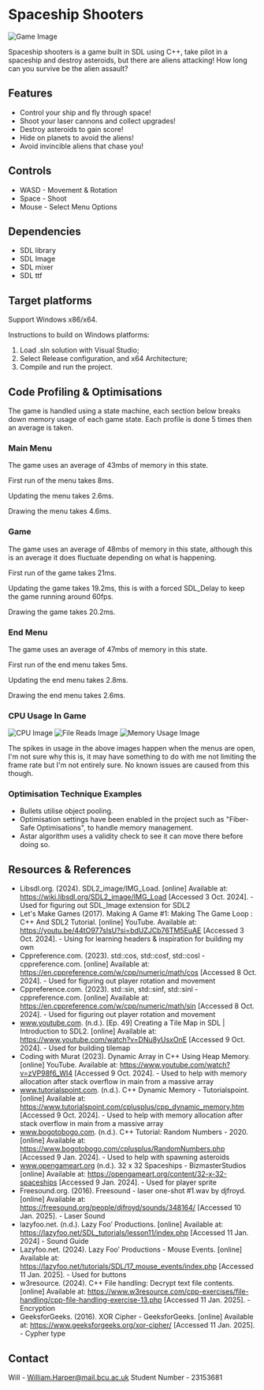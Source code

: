 #  Spaceship Shooters
![Game Image](GithubImages/GameImage.png)

Spaceship shooters is a game built in SDL using C++, take pilot in a spaceship and destroy asteroids, but there are aliens attacking!
How long can you survive be the alien assault?

## Features
* Control your ship and fly through space!
* Shoot your laser cannons and collect upgrades!
* Destroy asteroids to gain score!
* Hide on planets to avoid the aliens!
* Avoid invincible aliens that chase you!

## Controls
* ​WASD - Movement & Rotation
* Space - Shoot
* Mouse - Select Menu Options

## Dependencies
* SDL library
* SDL Image
* SDL mixer
* SDL ttf

## Target platforms
Support Windows x86/x64.

Instructions to build on Windows platforms:
1) Load .sln solution with Visual Studio;
2) Select Release configuration, and x64 Architecture;
3) Compile and run the project.

## Code Profiling & Optimisations
The game is handled using a state machine, each section below breaks down memory usage of each game state. Each profile is done 5 times then an average is taken.

### Main Menu
The game uses an average of 43mbs of memory in this state.

First run of the menu takes 8ms.

Updating the menu takes 2.6ms.

Drawing the menu takes 4.6ms.

### Game
The game uses an average of 48mbs of memory in this state, although this is an average it does fluctuate depending on what is happening.

First run of the game takes 21ms.

Updating the game takes 19.2ms, this is with a forced SDL_Delay to keep the game running around 60fps.

Drawing the game takes 20.2ms.

### End Menu
The game uses an average of 47mbs of memory in this state.

First run of the end menu takes 5ms.

Updating the end menu takes 2.8ms.

Drawing the end menu takes 2.6ms.

### CPU Usage In Game
![CPU Image](GithubImages/CPUusage.png)
![File Reads Image](GithubImages/FileReads.png)
![Memory Usage Image](GithubImages/MemoryUsage.png)

The spikes in usage in the above images happen when the menus are open, I'm not sure why this is, it may have something to do with me not limiting the frame rate but I'm not entirely sure. No known issues are caused from this though.

### Optimisation Technique Examples
* Bullets utilise object pooling.
* Optimisation settings have been enabled in the project such as "Fiber-Safe Optimisations", to handle memory management.
* Astar algorithm uses a validity check to see it can move there before doing so.

## Resources & References
* Libsdl.org. (2024). SDL2_image/IMG_Load. [online] Available at: https://wiki.libsdl.org/SDL2_image/IMG_Load [Accessed 3 Oct. 2024]. - Used for figuring out SDL_Image extension for SDL2
* Let's Make Games (2017). Making A Game #1: Making The Game Loop : C++ And SDL2 Tutorial. [online] YouTube. Available at: https://youtu.be/44tO977slsU?si=bdUZJCb76TM5EuAE [Accessed 3 Oct. 2024]. - Using for learning headers & inspiration for building my own
* Cppreference.com. (2023). std::cos, std::cosf, std::cosl - cppreference.com. [online] Available at: https://en.cppreference.com/w/cpp/numeric/math/cos [Accessed 8 Oct. 2024]. - Used for figuring out player rotation and movement
* Cppreference.com. (2023). std::sin, std::sinf, std::sinl - cppreference.com. [online] Available at: https://en.cppreference.com/w/cpp/numeric/math/sin [Accessed 8 Oct. 2024]. - Used for figuring out player rotation and movement
* www.youtube.com. (n.d.). [Ep. 49] Creating a Tile Map in SDL | Introduction to SDL2. [online] Available at: https://www.youtube.com/watch?v=DNu8yUsxOnE [Accessed 9 Oct. 2024]. - Used for building tilemap
* Coding with Murat (2023). Dynamic Array in C++ Using Heap Memory. [online] YouTube. Available at: https://www.youtube.com/watch?v=zVP98f6_WI4 [Accessed 9 Oct. 2024]. - Used to help with memory allocation after stack overflow in main from a massive array
* www.tutorialspoint.com. (n.d.). C++ Dynamic Memory - Tutorialspoint. [online] Available at: https://www.tutorialspoint.com/cplusplus/cpp_dynamic_memory.htm [Accessed 9 Oct. 2024]. - Used to help with memory allocation after stack overflow in main from a massive array
* www.bogotobogo.com. (n.d.). C++ Tutorial: Random Numbers - 2020. [online] Available at: https://www.bogotobogo.com/cplusplus/RandomNumbers.php [Accessed 9 Jan. 2024]. - Used to help with spawning asteroids
* www.opengameart.org (n.d.). 32 x 32 Spaceships - BizmasterStudios [online] Available at: https://opengameart.org/content/32-x-32-spaceships [Accessed 9 Jan. 2024]. - Used for player sprite
* Freesound.org. (2016). Freesound - laser one-shot #1.wav by djfroyd. [online] Available at: https://freesound.org/people/djfroyd/sounds/348164/ [Accessed 10 Jan. 2025]. - Laser Sound
* lazyfoo.net. (n.d.). Lazy Foo’ Productions. [online] Available at: https://lazyfoo.net/SDL_tutorials/lesson11/index.php [Accessed 11 Jan. 2024] - Sound Guide
* Lazyfoo.net. (2024). Lazy Foo’ Productions - Mouse Events. [online] Available at: https://lazyfoo.net/tutorials/SDL/17_mouse_events/index.php [Accessed 11 Jan. 2025]. - Used for buttons
* w3resource. (2024). C++ File handling: Decrypt text file contents. [online] Available at: https://www.w3resource.com/cpp-exercises/file-handling/cpp-file-handling-exercise-13.php [Accessed 11 Jan. 2025]. - Encryption
* GeeksforGeeks. (2016). XOR Cipher - GeeksforGeeks. [online] Available at: https://www.geeksforgeeks.org/xor-cipher/ [Accessed 11 Jan. 2025]. - Cypher type

## Contact
Will - William.Harper@mail.bcu.ac.uk
Student Number - 23153681
